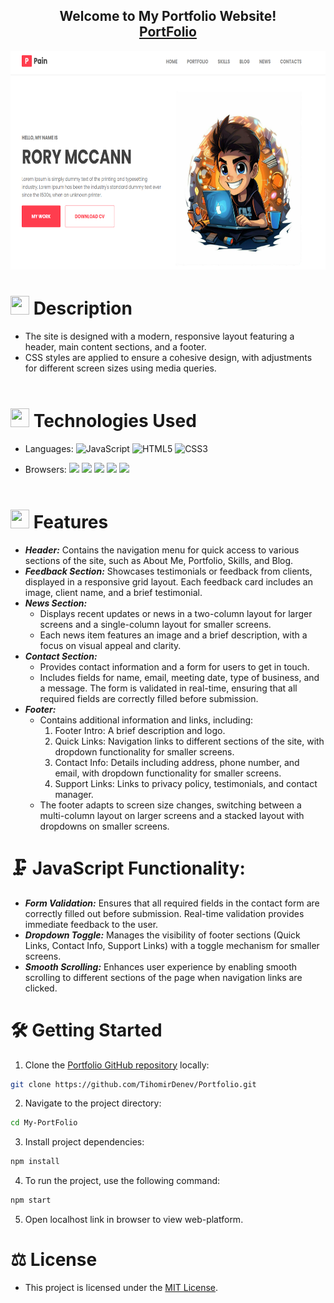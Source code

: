 <h2 align="center">
  Welcome to My Portfolio Website! <br/>
  <a href="https://github.com/TihomirDenev/Portfolio" target="_blank">PortFolio</a>
</h2>
<div align="center">
  <img alt="Demo" src="assets/images/home-page.png" height="350"/>
</div>

# <img src="https://firebasestorage.googleapis.com/v0/b/dare2fit-f6eb4.appspot.com/o/assets%2FREADME-images%2Fcommunity.png?alt=media&token=893ecd6f-908b-4c1e-9223-25d82f1bb8b1&_gl=1*watnuy*_ga*MjExMzk5MTA5MC4xNjgzMjcwMjg1*_ga_CW55HF8NVT*MTY4NjU3Njg5Ni4xMDMuMS4xNjg2NTc3OTI1LjAuMC4w"  width="30" height="30"> Description

- The site is designed with a modern, responsive layout featuring a header, main content sections, and a footer.
- CSS styles are applied to ensure a cohesive design, with adjustments for different screen sizes using media queries.
  <br/><br/>

# <img src="https://firebasestorage.googleapis.com/v0/b/dare2fit-f6eb4.appspot.com/o/assets%2FREADME-images%2Fresources.png?alt=media&token=9fe5f5ee-5413-4af3-a50b-c7f01650d1fe&_gl=1*4u0xo2*_ga*MjExMzk5MTA5MC4xNjgzMjcwMjg1*_ga_CW55HF8NVT*MTY4NjU3Njg5Ni4xMDMuMS4xNjg2NTc3OTk4LjAuMC4w"  width="30" height="30"> Technologies Used

- Languages: <img src="https://upload.wikimedia.org/wikipedia/commons/6/6a/JavaScript-logo.png" title="JavaScript" height="20"> <img src="https://img.shields.io/badge/html5-%23E34F26.svg?style=for-the-badge&logo=html5&logoColor=white" title="HTML5" height="20"> <img src="https://raw.githubusercontent.com/gilbarbara/logos/29e8719bf78915c7a82a26a6c203f53c4cb8fff2/logos/css-3_official.svg" title="CSS3" height="20">

- Browsers: <img src="https://img.shields.io/badge/Google%20Chrome-4285F4?style=for-the-badge&logo=GoogleChrome&logoColor=white" height="20"> <img src="https://img.shields.io/badge/Safari-000000?style=for-the-badge&logo=Safari&logoColor=white" height="20"> <img src="https://img.shields.io/badge/Edge-0078D7?style=for-the-badge&logo=Microsoft-edge&logoColor=white" height="20"> <img src="https://img.shields.io/badge/Firefox-FF7139?style=for-the-badge&logo=Firefox-Browser&logoColor=white" height="20"> <img src="https://img.shields.io/badge/Opera-FF1B2D?style=for-the-badge&logo=Opera&logoColor=white" height="20">
  <br/><br/>

# <img src="https://firebasestorage.googleapis.com/v0/b/dare2fit-f6eb4.appspot.com/o/assets%2FREADME-images%2Ffeatures.png?alt=media&token=e5fc5779-b3db-41c2-a576-947ca382ea5a&_gl=1*81oei1*_ga*MjExMzk5MTA5MC4xNjgzMjcwMjg1*_ga_CW55HF8NVT*MTY4NjU3Njg5Ni4xMDMuMS4xNjg2NTc3OTgzLjAuMC4w" width="30" height="30"> Features

- **_Header:_** Contains the navigation menu for quick access to various sections of the site, such as About Me, Portfolio, Skills, and Blog.
- **_Feedback Section:_** Showcases testimonials or feedback from clients, displayed in a responsive grid layout. Each feedback card includes an image, client name, and a brief testimonial.
- **_News Section:_**
  - Displays recent updates or news in a two-column layout for larger screens and a single-column layout for smaller screens.
  - Each news item features an image and a brief description, with a focus on visual appeal and clarity.
- **_Contact Section:_**
  - Provides contact information and a form for users to get in touch.
  - Includes fields for name, email, meeting date, type of business, and a message. The form is validated in real-time, ensuring that all required fields are correctly filled before submission.
- **_Footer:_**
  - Contains additional information and links, including:
    1. Footer Intro: A brief description and logo.
    2. Quick Links: Navigation links to different sections of the site, with dropdown functionality for smaller screens.
    3. Contact Info: Details including address, phone number, and email, with dropdown functionality for smaller screens.
    4. Support Links: Links to privacy policy, testimonials, and contact manager.
  - The footer adapts to screen size changes, switching between a multi-column layout on larger screens and a stacked layout with dropdowns on smaller screens.

# 🗜 JavaScript Functionality:

- **_Form Validation:_** Ensures that all required fields in the contact form are correctly filled out before submission. Real-time validation provides immediate feedback to the user.
- **_Dropdown Toggle:_** Manages the visibility of footer sections (Quick Links, Contact Info, Support Links) with a toggle mechanism for smaller screens.
- **_Smooth Scrolling:_** Enhances user experience by enabling smooth scrolling to different sections of the page when navigation links are clicked.

# 🛠 Getting Started

1. Clone the [Portfolio GitHub repository](https://github.com/TihomirDenev/Portfolio.git) locally:

```bash
git clone https://github.com/TihomirDenev/Portfolio.git
```

2. Navigate to the project directory:

```bash
cd My-PortFolio
```

3. Install project dependencies:

```bash
npm install
```

4. To run the project, use the following command:

```bash
npm start
```

5. Open localhost link in browser to view web-platform.

# ⚖ License

- This project is licensed under the [MIT License](https://opensource.org/licenses/MIT).
